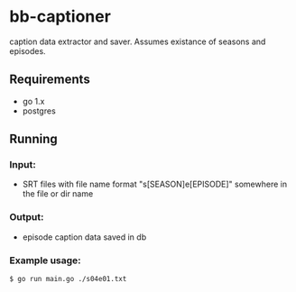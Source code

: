 # bb-captioner

caption data extractor and saver. Assumes existance of seasons and episodes.

## Requirements

- go 1.x
- postgres

## Running

### Input:

- SRT files with file name format "s[SEASON]e[EPISODE]" somewhere in the file or dir name

### Output:

- episode caption data saved in db

### Example usage:

```bash
$ go run main.go ./s04e01.txt 
```
